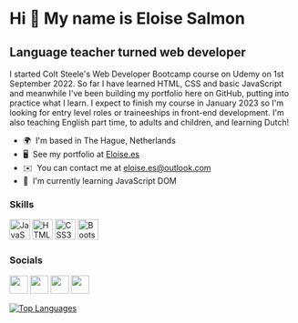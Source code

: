 Hi 👋 My name is Eloise Salmon
==============================

Language teacher turned web developer
-------------------------------------

I started Colt Steele's Web Developer Bootcamp course on Udemy on 1st September 2022. So far I have learned HTML, CSS and basic JavaScript and meanwhile I've been building my portfolio here on GitHub, putting into practice what I learn. I expect to finish my course in January 2023 so I'm looking for entry level roles or traineeships in front-end development. I'm also teaching English part time, to adults and children, and learning Dutch!

*   🌍  I'm based in The Hague, Netherlands
*   🖥️  See my portfolio at [Eloise.es](http://www.eloise.es)
*   ✉️  You can contact me at [eloise.es@outlook.com](mailto:eloise.es@outlook.com)
*   🧠  I'm currently learning JavaScript DOM

### Skills 
<p align="left">
<a href="https://developer.mozilla.org/en-US/docs/Web/JavaScript" target="_blank" rel="noreferrer"><img src="https://raw.githubusercontent.com/danielcranney/readme-generator/main/public/icons/skills/javascript-colored.svg" width="36" height="36" alt="JavaScript" /></a>
<a href="https://developer.mozilla.org/en-US/docs/Glossary/HTML5" target="_blank" rel="noreferrer"><img src="https://raw.githubusercontent.com/danielcranney/readme-generator/main/public/icons/skills/html5-colored.svg" width="36" height="36" alt="HTML5" /></a>
<a href="https://www.w3.org/TR/CSS/#css" target="_blank" rel="noreferrer"><img src="https://raw.githubusercontent.com/danielcranney/readme-generator/main/public/icons/skills/css3-colored.svg" width="36" height="36" alt="CSS3" /></a>
<a href="https://getbootstrap.com/" target="_blank" rel="noreferrer"><img src="https://raw.githubusercontent.com/danielcranney/readme-generator/main/public/icons/skills/bootstrap-colored.svg" width="36" height="36" alt="Bootstrap" /></a>
</p>
                    
### Socials
                  
<p align="left">
<a href="https://www.codepen.io/eloise-es" target="_blank" rel="noreferrer"><img src="https://raw.githubusercontent.com/danielcranney/readme-generator/main/public/icons/socials/codepen.svg" width="32" height="32" /></a>                        
<a href="https://www.github.com/Eloise-es" target="_blank" rel="noreferrer"><img src="https://raw.githubusercontent.com/danielcranney/readme-generator/main/public/icons/socials/github.svg" width="32" height="32" /></a>
<a href="https://www.linkedin.com/in/eloisesalmon" target="_blank" rel="noreferrer"><img src="https://raw.githubusercontent.com/danielcranney/readme-generator/main/public/icons/socials/linkedin.svg" width="32" height="32" /></a>
<a href="https://www.twitter.com/Eloise__ES" target="_blank" rel="noreferrer"><img src="https://raw.githubusercontent.com/danielcranney/readme-generator/main/public/icons/socials/twitter.svg" width="32" height="32" /></a></p>

<a href="https://github.com/Eloise-es" align="left"><img src="https://github-readme-stats.vercel.app/api/top-langs/?username=Eloise-es&langs_count=10&title_color=0891b2&text_color=ffffff&icon_color=0891b2&bg_color=1c1917&hide_border=true&locale=en&custom_title=Top%20%Languages" alt="Top Languages" /></a>
